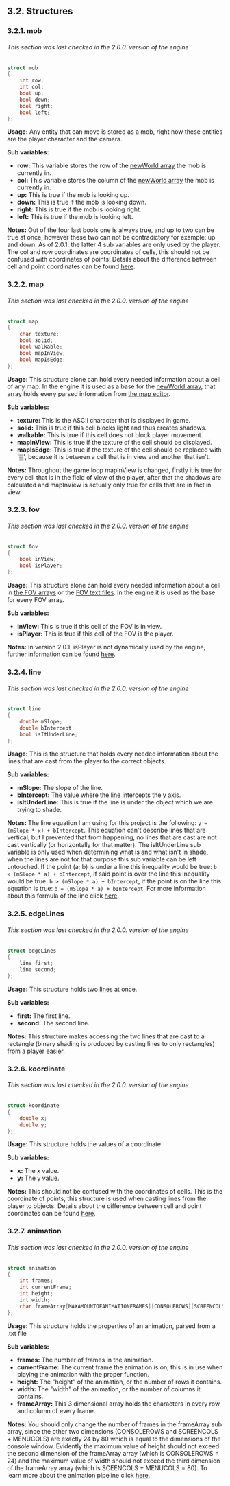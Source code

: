 ## 3.2. Structures

### 3.2.1. mob

###### This section was last checked in the 2.0.0. version of the engine

```cpp
struct mob
{
	int row;
	int col;
	bool up;
	bool down;
	bool right;
	bool left;
};
```

**Usage:** Any entity that can move is stored as a mob, right now these entities are the player character and the camera.

**Sub variables:**

- **row:** This variable stores the row of the [newWorld array](https://github.com/mmmuscus/Shadow-Functions-Engine/blob/master/documentation/online/3.3.%20Variables%20in%20the%20main%20.cpp%20file.md/#3320-newworld) the mob is currently in.
- **col:** This variable stores the column of the [newWorld array](https://github.com/mmmuscus/Shadow-Functions-Engine/blob/master/documentation/online/3.3.%20Variables%20in%20the%20main%20.cpp%20file.md/#3320-newworld) the mob is currently in.
- **up:** This is true if the mob is looking up.
- **down:** This is true if the mob is looking down.
- **right:** This is true if the mob is looking right.
- **left:** This is true if the mob is looking left.

**Notes:** Out of the four last bools one is always true, and up to two can be true at once, however these two can not be contradictory for example: up and down. As of 2.0.1. the latter 4 sub variables are only used by the player. The col and row coordinates are coordinates of cells, this should not be confused with coordinates of points! Details about the difference between cell and point coordinates can be found [here](https://github.com/mmmuscus/Shadow-Functions-Engine/blob/master/documentation/online/2.2.%20How%20to%20use%20the%20editors%2C%20and%20other%20further%20details.md/#2232-further-ramblings-about-the-coordinate-system).

### 3.2.2. map

###### This section was last checked in the 2.0.0. version of the engine

```cpp
struct map
{
	char texture;
	bool solid;
	bool walkable;
	bool mapInView;
	bool mapIsEdge;
};
```

**Usage:** This structure alone can hold every needed information about a cell of any map. In the engine it is used as a base for the [newWorld array](https://github.com/mmmuscus/Shadow-Functions-Engine/blob/master/documentation/online/3.3.%20Variables%20in%20the%20main%20.cpp%20file.md/#3320-newworld), that array holds every parsed information from [the map editor](https://github.com/mmmuscus/Shadow-Functions-Engine/blob/master/maps/world.txt).

**Sub variables:**

- **texture:** This is the ASCII character that is displayed in game.
- **solid:** This is true if this cell blocks light and thus creates shadows.
- **walkable:** This is true if this cell does not block player movement. 
- **mapInView:** This is true if the texture of the cell should be displayed.
- **mapIsEdge:** This is true if the texture of the cell should be replaced with '▒', because it is between a cell that is in view and another that isn't.

**Notes:** Throughout the game loop mapInView is changed, firstly it is true for every cell that is in the field of view of the player, after that the shadows are calculated and mapInView is actually only true for cells that are in fact in view.

### 3.2.3. fov

###### This section was last checked in the 2.0.0. version of the engine

```cpp
struct fov
{
	bool inView;
	bool isPlayer;
};
```

**Usage:** This structure alone can hold every needed information about a cell in [the FOV arrays](https://github.com/mmmuscus/Shadow-Functions-Engine/blob/master/documentation/online/3.3.%20Variables%20in%20the%20main%20.cpp%20file.md/#3316-fov-arrays) or the [FOV text files](https://github.com/mmmuscus/Shadow-Functions-Engine/tree/master/FOVs). In the engine it is used as the base for every FOV array.

**Sub variables:**

- **inView:** This is true if this cell of the FOV is in view.
- **isPlayer:** This is true if this cell of the FOV is the player.

**Notes:** In version 2.0.1. isPlayer is not dynamically used by the engine, further information can be found [here](https://github.com/mmmuscus/Shadow-Functions-Engine/blob/master/documentation/online/2.2.%20How%20to%20use%20the%20editors%2C%20and%20other%20further%20details.md/#2211-how-to-use-the-fov-editors).

### 3.2.4. line

###### This section was last checked in the 2.0.0. version of the engine

```cpp
struct line
{
	double mSlope;
	double bIntercept;
	bool isItUnderLine;
};
```

**Usage:** This is the structure that holds every needed information about the lines that are cast from the player to the correct objects.

**Sub variables:**

- **mSlope:** The slope of the line.
- **bIntercept:** The value where the line intercepts the y axis.
- **isItUnderLine:** This is true if the line is under the object which we are trying to shade.

**Notes:** The line equation I am using for this project is the following: `y = (mSlope * x) + bIntercept`. This equation can't describe lines that are vertical, but I prevented that from happening, no lines that are cast are not cast vertically (or horizontally for that matter). The isItUnderLine sub variable is only used when [determining what is and what isn't in shade](https://github.com/mmmuscus/Shadow-Functions-Engine/blob/master/documentation/online/3.4.5.%20shadowFunctions.h.md/#34514-shadowfunction), when the lines are not for that purpose this sub variable can be left untouched. If the point (a; b) is under a line this inequality would be true: `b < (mSlope * a) + bIntercept`, if said point is over the line this inequality would be true: `b > (mSlope * a) + bIntercept`, if the point is on the line this equation is true: `b = (mSlope * a) + bIntercept`. For more information about this formula of the line click [here](https://en.wikipedia.org/wiki/Linear_equation#Slope%E2%80%93intercept_form).

### 3.2.5. edgeLines

###### This section was last checked in the 2.0.0. version of the engine

```cpp
struct edgeLines
{
	line first;
	line second;
};
```

**Usage:** This structure holds two [lines](#324-line) at once.

**Sub variables:**

- **first:** The first line.
- **second:** The second line. 

**Notes:** This structure makes accessing the two lines that are cast to a rectangle (binary shading is produced by casting lines to only rectangles) from a player easier.

### 3.2.6. koordinate

###### This section was last checked in the 2.0.0. version of the engine

```cpp
struct koordinate
{
	double x;
	double y;
};
```

**Usage:** This structure holds the values of a coordinate.

**Sub variables:**

- **x:** The x value.
- **y:** The y value.

**Notes:** This should not be confused with the coordinates of cells. This is the coordinate of points, this structure is used when casting lines from the player to objects. Details about the difference between cell and point coordinates can be found [here](https://github.com/mmmuscus/Shadow-Functions-Engine/blob/master/documentation/online/2.2.%20How%20to%20use%20the%20editors%2C%20and%20other%20further%20details.md/#2232-further-ramblings-about-the-coordinate-system).

### 3.2.7. animation

###### This section was last checked in the 2.0.0. version of the engine

```cpp
struct animation
{
	int frames;
	int currentFrame;
	int height;
	int width;
	char frameArray[MAXAMOUNTOFANIMATIONFRAMES][CONSOLEROWS][SCREENCOLS + MENUCOLS];
};
```

**Usage:** This structure holds the properties of an animation, parsed from a .txt file

**Sub variables:**

- **frames:** The number of frames in the animation.
- **currentFrame:** The current frame the animation is on, this is in use when playing the animation with the proper function.
- **height:** The "height" of the animation, or the number of rows it contains.
- **width:** The "width" of the animation, or the number of columns it contains.
- **frameArray:** This 3 dimensional array holds the characters in every row and column of every frame. 

**Notes:** You should only change the number of frames in the frameArray sub array, since the other two dimensions (CONSOLEROWS and SCREENCOLS + MENUCOLS) are exactly 24 by 80 which is equal to the dimensions of the console window. Evidently the maximum value of height should not exceed the second dimension of the frameArray array (which is CONSOLEROWS = 24) and the maximum value of width should not exceed the third dimension of the frameArray array (which is SCEENCOLS + MENUCOLS = 80). To learn more about the animation pipeline click [here](https://github.com/mmmuscus/Shadow-Functions-Engine/blob/master/documentation/online/2.2.%20How%20to%20use%20the%20editors%2C%20and%20other%20further%20details.md/#224-the-animation-pipeline).
